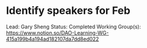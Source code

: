 # Identify speakers for Feb

Lead: Gary Sheng
Status: Completed
Working Group(s): https://www.notion.so/DAO-Learning-WG-415a199b4a194ad182107da7dd8ed022